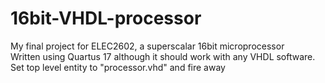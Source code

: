 # 16bit-VHDL-processor<br>
My final project for ELEC2602, a superscalar 16bit microprocessor <br>
Written using Quartus 17 although it should work with any VHDL software.<br>
Set top level entity to "processor.vhd" and fire away<br>
